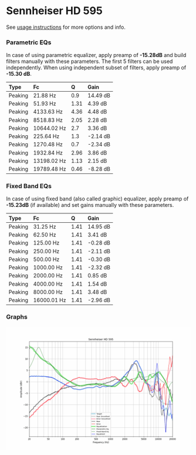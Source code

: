 # Sennheiser HD 595
See [usage instructions](https://github.com/jaakkopasanen/AutoEq#usage) for more options and info.

### Parametric EQs
In case of using parametric equalizer, apply preamp of **-15.28dB** and build filters manually
with these parameters. The first 5 filters can be used independently.
When using independent subset of filters, apply preamp of **-15.30 dB**.

| Type    | Fc          |    Q | Gain     |
|:--------|:------------|:-----|:---------|
| Peaking | 21.88 Hz    | 0.9  | 14.49 dB |
| Peaking | 51.93 Hz    | 1.31 | 4.39 dB  |
| Peaking | 4133.63 Hz  | 4.36 | 4.48 dB  |
| Peaking | 8518.83 Hz  | 2.05 | 2.28 dB  |
| Peaking | 10644.02 Hz | 2.7  | 3.36 dB  |
| Peaking | 225.64 Hz   | 1.3  | -2.14 dB |
| Peaking | 1270.48 Hz  | 0.7  | -2.34 dB |
| Peaking | 1932.84 Hz  | 2.96 | 3.86 dB  |
| Peaking | 13198.02 Hz | 1.13 | 2.15 dB  |
| Peaking | 19789.48 Hz | 0.46 | -8.28 dB |

### Fixed Band EQs
In case of using fixed band (also called graphic) equalizer, apply preamp of **-15.23dB**
(if available) and set gains manually with these parameters.

| Type    | Fc          |    Q | Gain     |
|:--------|:------------|:-----|:---------|
| Peaking | 31.25 Hz    | 1.41 | 14.95 dB |
| Peaking | 62.50 Hz    | 1.41 | 3.41 dB  |
| Peaking | 125.00 Hz   | 1.41 | -0.28 dB |
| Peaking | 250.00 Hz   | 1.41 | -2.11 dB |
| Peaking | 500.00 Hz   | 1.41 | -0.30 dB |
| Peaking | 1000.00 Hz  | 1.41 | -2.32 dB |
| Peaking | 2000.00 Hz  | 1.41 | 0.85 dB  |
| Peaking | 4000.00 Hz  | 1.41 | 1.54 dB  |
| Peaking | 8000.00 Hz  | 1.41 | 3.48 dB  |
| Peaking | 16000.01 Hz | 1.41 | -2.96 dB |

### Graphs
![](./Sennheiser%20HD%20595.png)